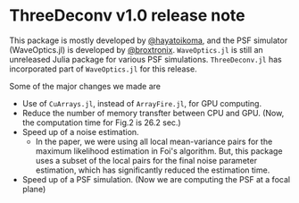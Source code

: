 # ThreeDeconv v1.0 release note
This package is mostly developed by [@hayatoikoma](https://github.com/hayatoikoma), and the PSF simulator (WaveOptics.jl) is developed by [@broxtronix](https://github.com/broxtronix).
`WaveOptics.jl` is still an unreleased Julia package for various PSF simulations.
`ThreeDeconv.jl` has incorporated part of `WaveOptics.jl` for this release.

Some of the major changes we made are
* Use of `CuArrays.jl`, instead of `ArrayFire.jl`, for GPU computing.
* Reduce the number of memory transfter between CPU and GPU. (Now, the computation time for Fig.2 is 26.2 sec.)
* Speed up of a noise estimation.
    * In the paper, we were using all local mean-variance pairs for the maximum likelihood estimation in Foi's algorithm. But, this package uses a subset of the local pairs for the final noise parameter estimation, which has significantly reduced the estimation time.
* Speed up of a PSF simulation. (Now we are computing the PSF at a focal plane)
